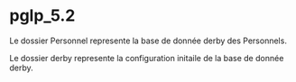# pglp_5.2

Le dossier Personnel represente la base de donnée derby des Personnels.

Le dossier derby represente la configuration initaile de la base de donnée derby.

